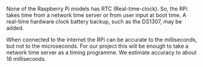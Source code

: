 None of the Raspberry Pi models has RTC (Real-time-clock).
So, the RPi takes time from a network time server or from user input at boot time.
A real-time hardware clock battery backup, such as the DS1307, may be added.

When connected to the internet the RPi can be accurate to the milliseconds, but not to the microseconds.
For our project this will be enough to take a network time server as a timing programme.
We estimate accuracy to about 16 milliseconds.    
